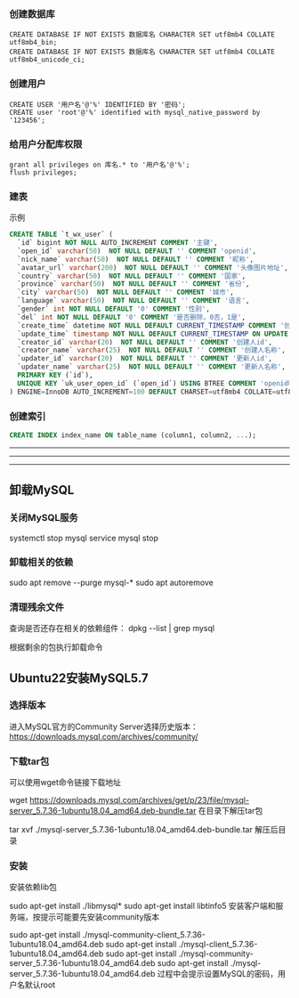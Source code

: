 





### 创建数据库

```
CREATE DATABASE IF NOT EXISTS 数据库名 CHARACTER SET utf8mb4 COLLATE utf8mb4_bin;
CREATE DATABASE IF NOT EXISTS 数据库名 CHARACTER SET utf8mb4 COLLATE utf8mb4_unicode_ci;
```

### 创建用户

```
CREATE USER '用户名'@'%' IDENTIFIED BY '密码';
CREATE user 'root'@'%' identified with mysql_native_password by '123456';
```

### 给用户分配库权限
```
grant all privileges on 库名.* to '用户名'@'%';
flush privileges;
```


### 建表
示例
```SQL
CREATE TABLE `t_wx_user` (
  `id` bigint NOT NULL AUTO_INCREMENT COMMENT '主键',
  `open_id` varchar(50)  NOT NULL DEFAULT '' COMMENT 'openid',
  `nick_name` varchar(50)  NOT NULL DEFAULT '' COMMENT '昵称',
  `avatar_url` varchar(200)  NOT NULL DEFAULT '' COMMENT '头像图片地址',
  `country` varchar(50)  NOT NULL DEFAULT '' COMMENT '国家',
  `province` varchar(50)  NOT NULL DEFAULT '' COMMENT '省份',
  `city` varchar(50)  NOT NULL DEFAULT '' COMMENT '城市',
  `language` varchar(50)  NOT NULL DEFAULT '' COMMENT '语言',
  `gender` int NOT NULL DEFAULT '0' COMMENT '性别',
  `del` int NOT NULL DEFAULT '0' COMMENT '是否删除，0否，1是',
  `create_time` datetime NOT NULL DEFAULT CURRENT_TIMESTAMP COMMENT '创建时间',
  `update_time` timestamp NOT NULL DEFAULT CURRENT_TIMESTAMP ON UPDATE CURRENT_TIMESTAMP COMMENT '更新时间',
  `creator_id` varchar(20)  NOT NULL DEFAULT '' COMMENT '创建人id',
  `creator_name` varchar(25)  NOT NULL DEFAULT '' COMMENT '创建人名称',
  `updater_id` varchar(20)  NOT NULL DEFAULT '' COMMENT '更新人id',
  `updater_name` varchar(25)  NOT NULL DEFAULT '' COMMENT '更新人名称',
  PRIMARY KEY (`id`),
  UNIQUE KEY `uk_user_open_id` (`open_id`) USING BTREE COMMENT 'openid唯一键'
) ENGINE=InnoDB AUTO_INCREMENT=100 DEFAULT CHARSET=utf8mb4 COLLATE=utf8mb4_unicode_ci COMMENT='小程序用户信息表';

```


### 创建索引

```SQL
CREATE INDEX index_name ON table_name (column1, column2, ...);
```



---
---
---

## 卸载MySQL

### 关闭MySQL服务
systemctl stop mysql
service mysql stop

### 卸载相关的依赖
sudo apt remove --purge mysql-*
sudo apt autoremove

### 清理残余文件
查询是否还存在相关的依赖组件：
dpkg --list | grep mysql

根据剩余的包执行卸载命令


## Ubuntu22安装MySQL5.7

### 选择版本
进入MySQL官方的Community Server选择历史版本：https://downloads.mysql.com/archives/community/


### 下载tar包
可以使用wget命令链接下载地址

wget https://downloads.mysql.com/archives/get/p/23/file/mysql-server_5.7.36-1ubuntu18.04_amd64.deb-bundle.tar
在目录下解压tar包

tar xvf ./mysql-server_5.7.36-1ubuntu18.04_amd64.deb-bundle.tar
解压后目录



### 安装
安装依赖lib包

sudo apt-get install ./libmysql*
sudo apt-get install libtinfo5
安装客户端和服务端，按提示可能要先安装community版本

sudo apt-get install ./mysql-community-client_5.7.36-1ubuntu18.04_amd64.deb
sudo apt-get install ./mysql-client_5.7.36-1ubuntu18.04_amd64.deb
sudo apt-get install ./mysql-community-server_5.7.36-1ubuntu18.04_amd64.deb
sudo apt-get install ./mysql-server_5.7.36-1ubuntu18.04_amd64.deb 
过程中会提示设置MySQL的密码，用户名默认root





